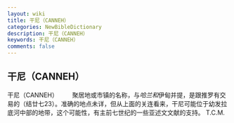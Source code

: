 ```yaml
---
layout: wiki
title: 干尼（CANNEH）
categories: NewBibleDictionary
description: 干尼（CANNEH）
keywords: 干尼（CANNEH）
comments: false
---
```


## 干尼（CANNEH）



干尼（CANNEH）
　　聚居地或市镇的名称，与*哈兰和*伊甸并提，是跟推罗有交易的（结廿七23）。准确的地点未详，但从上面的关连看来，干尼可能位于幼发拉底河中部的地带，这个可能性，有主前七世纪的一些亚述文文献的支持。
T.C.M.



